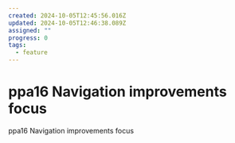 ```yaml
---
created: 2024-10-05T12:45:56.016Z
updated: 2024-10-05T12:46:38.089Z
assigned: ""
progress: 0
tags:
  - feature
---
```


# ppa16 Navigation improvements focus

ppa16 Navigation improvements focus
